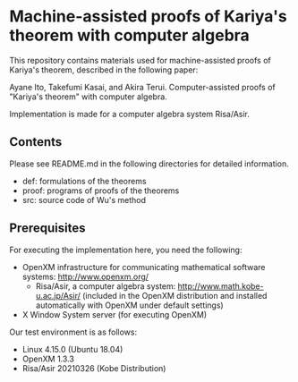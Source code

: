 # Machine-assisted proofs of Kariya's theorem with computer algebra

This repository contains materials used for machine-assisted proofs of Kariya's theorem,
described in the following paper:

Ayane Ito, Takefumi Kasai, and Akira Terui. 
Computer-assisted proofs of "Kariya's theorem" with computer algebra.

Implementation is made for a computer algebra system Risa/Asir.

## Contents

Please see README.md in the following directories for detailed information.

* def: formulations of the theorems
* proof: programs of proofs of the theorems
* src: source code of Wu's method

## Prerequisites

For executing the implementation here, you need the following:

- OpenXM infrastructure for communicating mathematical software systems: http://www.openxm.org/
  - Risa/Asir, a computer algebra system: http://www.math.kobe-u.ac.jp/Asir/ (included in the OpenXM distribution and installed automatically with OpenXM under default settings)
- X Window System server (for executing OpenXM)

Our test environment is as follows:
- Linux 4.15.0 (Ubuntu 18.04)
- OpenXM 1.3.3
- Risa/Asir 20210326 (Kobe Distribution)


